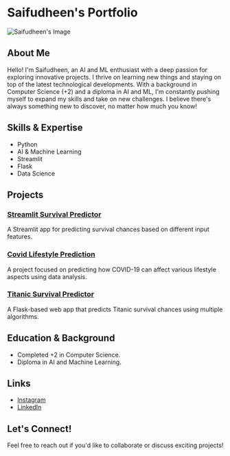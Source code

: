 # Saifudheen's Portfolio

![Saifudheen's Image]([[https://github.com/saifudheenTK/your-repo-name/blob/main/your-image.jpg](https://github.com/saifudheenTK/img.git)](https://github.com/saifudheenTK/img/blob/main/Screenshot%202025-02-03%20115326.png))

## About Me

Hello! I'm Saifudheen, an AI and ML enthusiast with a deep passion for exploring innovative projects. I thrive on learning new things and staying on top of the latest technological developments. With a background in Computer Science (+2) and a diploma in AI and ML, I'm constantly pushing myself to expand my skills and take on new challenges. I believe there's always something new to discover, no matter how much you know!

## Skills & Expertise

- Python
- AI & Machine Learning
- Streamlit
- Flask
- Data Science

## Projects

### [Streamlit Survival Predictor](https://github.com/saifudheenTK/Streamlit-SurvivalPredictor)
A Streamlit app for predicting survival chances based on different input features.

### [Covid Lifestyle Prediction](https://github.com/saifudheenTK/Covid-lifestyle-prediction)
A project focused on predicting how COVID-19 can affect various lifestyle aspects using data analysis.

### [Titanic Survival Predictor](https://github.com/saifudheenTK/Titanic-Voting-Flask)
A Flask-based web app that predicts Titanic survival chances using multiple algorithms.

## Education & Background

- Completed +2 in Computer Science.
- Diploma in AI and Machine Learning.

## Links

- [Instagram](https://www.instagram.com/hey._.saifu/?next=%2F)
- [LinkedIn](https://www.linkedin.com/in/saifuhh/)

## Let's Connect!

Feel free to reach out if you'd like to collaborate or discuss exciting projects!
